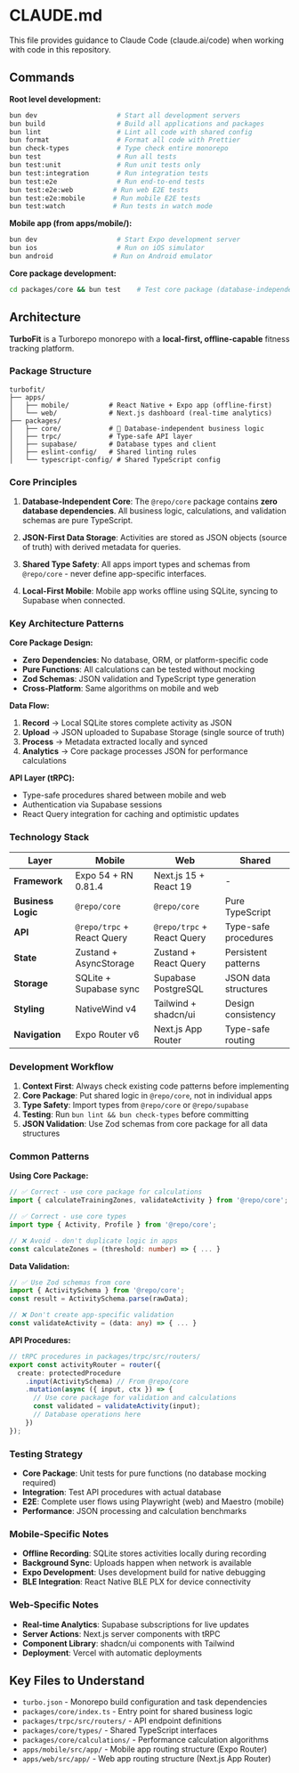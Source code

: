 # CLAUDE.md

This file provides guidance to Claude Code (claude.ai/code) when working with code in this repository.

## Commands

**Root level development:**
```bash
bun dev                    # Start all development servers
bun build                  # Build all applications and packages
bun lint                   # Lint all code with shared config
bun format                 # Format all code with Prettier
bun check-types            # Type check entire monorepo
bun test                   # Run all tests
bun test:unit              # Run unit tests only
bun test:integration       # Run integration tests
bun test:e2e               # Run end-to-end tests
bun test:e2e:web          # Run web E2E tests
bun test:e2e:mobile       # Run mobile E2E tests
bun test:watch            # Run tests in watch mode
```

**Mobile app (from apps/mobile/):**
```bash
bun dev                    # Start Expo development server
bun ios                    # Run on iOS simulator
bun android               # Run on Android emulator
```

**Core package development:**
```bash
cd packages/core && bun test    # Test core package (database-independent)
```

## Architecture

**TurboFit** is a Turborepo monorepo with a **local-first, offline-capable** fitness tracking platform.

### Package Structure

```
turbofit/
├── apps/
│   ├── mobile/          # React Native + Expo app (offline-first)
│   └── web/             # Next.js dashboard (real-time analytics)
├── packages/
│   ├── core/            # 🌟 Database-independent business logic
│   ├── trpc/            # Type-safe API layer
│   ├── supabase/        # Database types and client
│   ├── eslint-config/   # Shared linting rules
│   └── typescript-config/ # Shared TypeScript config
```

### Core Principles

1. **Database-Independent Core**: The `@repo/core` package contains **zero database dependencies**. All business logic, calculations, and validation schemas are pure TypeScript.

2. **JSON-First Data Storage**: Activities are stored as JSON objects (source of truth) with derived metadata for queries.

3. **Shared Type Safety**: All apps import types and schemas from `@repo/core` - never define app-specific interfaces.

4. **Local-First Mobile**: Mobile app works offline using SQLite, syncing to Supabase when connected.

### Key Architecture Patterns

**Core Package Design:**
- **Zero Dependencies**: No database, ORM, or platform-specific code
- **Pure Functions**: All calculations can be tested without mocking
- **Zod Schemas**: JSON validation and TypeScript type generation
- **Cross-Platform**: Same algorithms on mobile and web

**Data Flow:**
1. **Record** → Local SQLite stores complete activity as JSON
2. **Upload** → JSON uploaded to Supabase Storage (single source of truth)
3. **Process** → Metadata extracted locally and synced
4. **Analytics** → Core package processes JSON for performance calculations

**API Layer (tRPC):**
- Type-safe procedures shared between mobile and web
- Authentication via Supabase sessions
- React Query integration for caching and optimistic updates

### Technology Stack

| Layer | Mobile | Web | Shared |
|-------|--------|-----|---------|
| **Framework** | Expo 54 + RN 0.81.4 | Next.js 15 + React 19 | - |
| **Business Logic** | `@repo/core` | `@repo/core` | Pure TypeScript |
| **API** | `@repo/trpc` + React Query | `@repo/trpc` + React Query | Type-safe procedures |
| **State** | Zustand + AsyncStorage | Zustand + React Query | Persistent patterns |
| **Storage** | SQLite + Supabase sync | Supabase PostgreSQL | JSON data structures |
| **Styling** | NativeWind v4 | Tailwind + shadcn/ui | Design consistency |
| **Navigation** | Expo Router v6 | Next.js App Router | Type-safe routing |

### Development Workflow

1. **Context First**: Always check existing code patterns before implementing
2. **Core Package**: Put shared logic in `@repo/core`, not in individual apps
3. **Type Safety**: Import types from `@repo/core` or `@repo/supabase`
4. **Testing**: Run `bun lint && bun check-types` before committing
5. **JSON Validation**: Use Zod schemas from core package for all data structures

### Common Patterns

**Using Core Package:**
```typescript
// ✅ Correct - use core package for calculations
import { calculateTrainingZones, validateActivity } from '@repo/core';

// ✅ Correct - use core types
import type { Activity, Profile } from '@repo/core';

// ❌ Avoid - don't duplicate logic in apps
const calculateZones = (threshold: number) => { ... }
```

**Data Validation:**
```typescript
// ✅ Use Zod schemas from core
import { ActivitySchema } from '@repo/core';
const result = ActivitySchema.parse(rawData);

// ❌ Don't create app-specific validation
const validateActivity = (data: any) => { ... }
```

**API Procedures:**
```typescript
// tRPC procedures in packages/trpc/src/routers/
export const activityRouter = router({
  create: protectedProcedure
    .input(ActivitySchema) // From @repo/core
    .mutation(async ({ input, ctx }) => {
      // Use core package for validation and calculations
      const validated = validateActivity(input);
      // Database operations here
    })
});
```

### Testing Strategy

- **Core Package**: Unit tests for pure functions (no database mocking required)
- **Integration**: Test API procedures with actual database
- **E2E**: Complete user flows using Playwright (web) and Maestro (mobile)
- **Performance**: JSON processing and calculation benchmarks

### Mobile-Specific Notes

- **Offline Recording**: SQLite stores activities locally during recording
- **Background Sync**: Uploads happen when network is available
- **Expo Development**: Uses development build for native debugging
- **BLE Integration**: React Native BLE PLX for device connectivity

### Web-Specific Notes

- **Real-time Analytics**: Supabase subscriptions for live updates
- **Server Actions**: Next.js server components with tRPC
- **Component Library**: shadcn/ui components with Tailwind
- **Deployment**: Vercel with automatic deployments

## Key Files to Understand

- `turbo.json` - Monorepo build configuration and task dependencies
- `packages/core/index.ts` - Entry point for shared business logic
- `packages/trpc/src/routers/` - API endpoint definitions
- `packages/core/types/` - Shared TypeScript interfaces
- `packages/core/calculations/` - Performance calculation algorithms
- `apps/mobile/src/app/` - Mobile app routing structure (Expo Router)
- `apps/web/src/app/` - Web app routing structure (Next.js App Router)